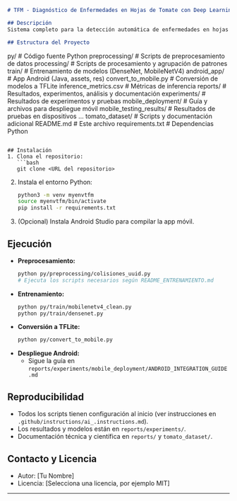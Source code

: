 
```markdown
# TFM - Diagnóstico de Enfermedades en Hojas de Tomate con Deep Learning y Despliegue Móvil

## Descripción
Sistema completo para la detección automática de enfermedades en hojas de tomate usando Computer Vision y modelos de Deep Learning, optimizado para despliegue en dispositivos Android.

## Estructura del Proyecto
```
py/                  # Código fuente Python
  preprocessing/     # Scripts de preprocesamiento de datos
  processing/        # Scripts de procesamiento y agrupación de patrones
  train/             # Entrenamiento de modelos (DenseNet, MobileNetV4)
  android_app/       # App Android (Java, assets, res)
  convert_to_mobile.py # Conversión de modelos a TFLite
  inference_metrics.csv # Métricas de inferencia
reports/             # Resultados, experimentos, análisis y documentación
  experiments/       # Resultados de experimentos y pruebas
  mobile_deployment/ # Guía y archivos para despliegue móvil
  mobile_testing_results/ # Resultados de pruebas en dispositivos
  ...
tomato_dataset/      # Scripts y documentación adicional
README.md            # Este archivo
requirements.txt     # Dependencias Python
```

## Instalación
1. Clona el repositorio:
   ```bash
   git clone <URL del repositorio>
   ```
2. Instala el entorno Python:
   ```bash
   python3 -m venv myenvtfm
   source myenvtfm/bin/activate
   pip install -r requirements.txt
   ```
3. (Opcional) Instala Android Studio para compilar la app móvil.

## Ejecución
- **Preprocesamiento:**
  ```bash
  python py/preprocessing/colisiones_uuid.py
  # Ejecuta los scripts necesarios según README_ENTRENAMIENTO.md
  ```
- **Entrenamiento:**
  ```bash
  python py/train/mobilenetv4_clean.py
  python py/train/densenet.py
  ```
- **Conversión a TFLite:**
  ```bash
  python py/convert_to_mobile.py
  ```
- **Despliegue Android:**
  - Sigue la guía en `reports/experiments/mobile_deployment/ANDROID_INTEGRATION_GUIDE.md`

## Reproducibilidad
- Todos los scripts tienen configuración al inicio (ver instrucciones en `.github/instructions/ai_.instructions.md`).
- Los resultados y modelos están en `reports/experiments/`.
- Documentación técnica y científica en `reports/` y `tomato_dataset/`.

## Contacto y Licencia
- Autor: [Tu Nombre]
- Licencia: [Selecciona una licencia, por ejemplo MIT]

---
```
